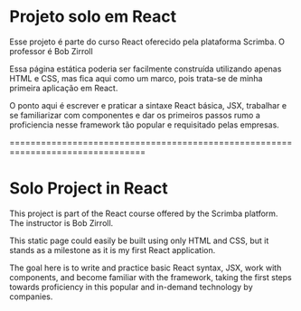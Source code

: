 # Projeto solo em React

Esse projeto é parte do curso React oferecido pela plataforma Scrimba.
O professor é Bob Zirroll

Essa página estática poderia ser facilmente construída utilizando apenas
HTML e CSS, mas fica aqui como um marco, pois trata-se de minha primeira
aplicação em React.

O ponto aqui é escrever e praticar a sintaxe React básica, JSX, trabalhar
e se familiarizar com componentes e dar os primeiros passos rumo a proficiencia
nesse framework tão popular e requisitado pelas empresas.

================================================================================

# Solo Project in React

This project is part of the React course offered by the Scrimba platform.
The instructor is Bob Zirroll.

This static page could easily be built using only HTML and CSS, but it
stands as a milestone as it is my first React application.

The goal here is to write and practice basic React syntax, JSX, work with
components, and become familiar with the framework, taking the first steps
towards proficiency in this popular and in-demand technology by companies.
